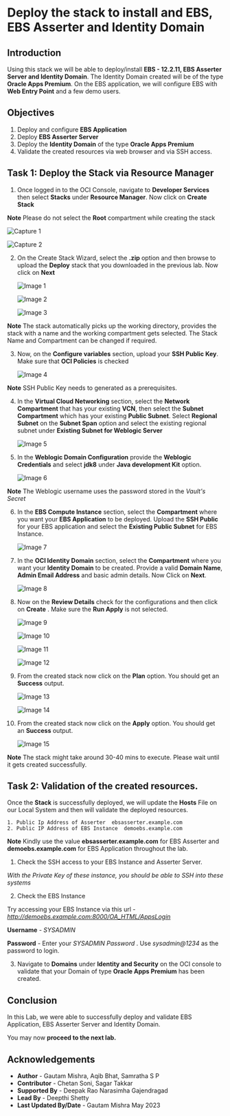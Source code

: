 
# Deploy the stack to install and EBS, EBS Asserter and Identity Domain

## Introduction

Using this stack we will be able to deploy/install **EBS - 12.2.11, EBS Asserter Server and Identity Domain**. The Identity Domain created will be of the type **Oracle Apps Premium**. On the EBS application, we will configure EBS with **Web Entry Point** and a few demo users.


## Objectives

1.	Deploy and configure **EBS Application**
2. 	Deploy **EBS Asserter Server**
3.	Deploy the **Identity Domain** of the type **Oracle Apps Premium**
4.	Validate the created resources via web browser and via SSH access.

## Task 1: Deploy the Stack via Resource Manager

1. Once logged in to the OCI Console, navigate to **Developer Services** then select **Stacks** under **Resource Manager**. Now click on **Create Stack**

**Note** Please do not select the **Root** compartment while creating the stack

![Capture 1](./images/image21.png "Capture 1")
	
![Capture 2](./images/image22.png "Capture 2")
 
2. On the Create Stack Wizard, select the **.zip** option and then browse to upload the **Deploy** stack that you downloaded in the previous lab. Now click on **Next**

	![Image 1](./images/image1.jpg "Image 1")
	
	![Image 2](./images/image2.jpg "Image 2")
	
	![Image 3](./images/image3.jpg "Image 3")
	
**Note** The stack automatically picks up the working directory, provides the stack with a name and the working compartment gets selected. The Stack Name and Compartment can be changed if required.

3. Now, on the **Configure variables** section, upload your **SSH Public Key**. Make sure that **OCI Policies** is checked 

	![Image 4](./images/image4.jpg "Image 4")
	
**Note** SSH Public Key needs to generated as a prerequisites.	
	
4. In the **Virtual Cloud Networking** section, select the **Network Compartment** that has your existing **VCN**, then select the **Subnet Compartment**  which has your existing **Public Subnet**. Select **Regional Subnet** on the **Subnet Span** option and select the existing regional subnet under **Existing Subnet for Weblogic Server**

	![Image 5](./images/image5.jpg "Image 5")	
	
5. In the **Weblogic Domain Configuration** provide the **Weblogic Credentials** and select **jdk8** under **Java development Kit** option.

	![Image 6](./images/image6.jpg "Image 6")	

**Note** The Weblogic username uses the password stored in the *Vault's Secret*

6. In the **EBS Compute Instance** section, select the **Compartment** where you want your **EBS Application** to be deployed. Upload the **SSH Public** for your EBS application and select the **Existing Public Subnet** for EBS Instance.

	![Image 7](./images/image7.jpg "Image 7")

7. In the **OCI Identity Domain** section, select the **Compartment** where you want your **Identity Domain** to be created. Provide a valid **Domain Name**, **Admin Email Address** and basic admin details. Now Click on **Next**. 
	
    ![Image 8](./images/image8.jpg "Image 8")
	
8. Now on the **Review Details** check for the configurations and then click on **Create** . Make sure the **Run Apply** is not selected.

	![Image 9](./images/image9.jpg "Image 9")
	
	![Image 10](./images/image10.jpg "Image 10")
	
	![Image 11](./images/image11.jpg "Image 11")
	
	![Image 12](./images/image12.jpg "Image 12")
	
9. From the created stack now click on the **Plan** option. You should get an **Success** output.

	![Image 13](./images/image13.jpg "Image 13")
	
	![Image 14](./images/image14.jpg "Image 14")
	
9. From the created stack now click on the **Apply** option. You should get an **Success** output.	

	![Image 15](./images/image15.jpg "Image 15")

**Note** The stack might take around 30-40 mins to execute. Please wait until it gets created successfully.

## Task 2: Validation of the created resources.

Once the **Stack** is successfully deployed, we will update the **Hosts** File on our Local System and then will validate the deployed resources.

	1. Public Ip Address of Asserter  ebsasserter.example.com
	2. Public IP Address of EBS Instance  demoebs.example.com
	
**Note** Kindly use the value **ebsasserter.example.com** for EBS Asserter and **demoebs.example.com** for EBS Application throughout the lab.

1. Check the SSH access to your EBS Instance and Asserter Server. 

*With the Private Key of these instance, you should be able to SSH into these systems*

2. Check the EBS Instance

Try accessing your EBS Instance via this url - *http://demoebs.example.com:8000/OA_HTML/AppsLogin*

**Username** - *SYSADMIN*

**Password** - Enter your *SYSADMIN Password* . Use *sysadmin@1234* as the password to login.

3. Navigate to **Domains** under **Identity and Security** on the OCI console to validate that your Domain of type **Oracle Apps Premium** has been created.

## Conclusion

In this Lab, we were able to successfully deploy and validate EBS Application, EBS Asserter Server and Identity Domain. 

 You may now **proceed to the next lab.**

## Acknowledgements
* **Author** - Gautam Mishra, Aqib Bhat, Samratha S P
* **Contributor** - Chetan Soni, Sagar Takkar
* **Supported By** - Deepak Rao Narasimha Gajendragad
* **Lead By** - Deepthi Shetty 
* **Last Updated By/Date** - Gautam Mishra May 2023

